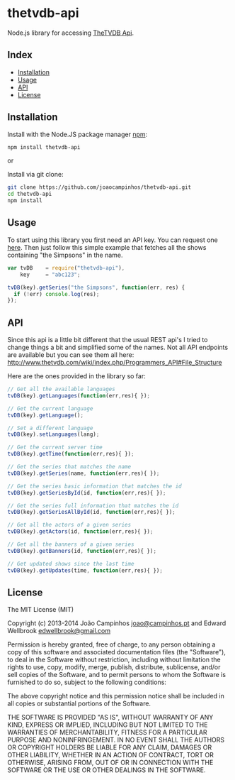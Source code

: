 # thetvdb-api

Node.js library for accessing [TheTVDB Api](http://www.thetvdb.com/wiki/index.php/Programmers_API).

## Index

* [Installation](#installation)
* [Usage](#usage)
* [API](#api)
* [License](#license)

## Installation

Install with the Node.JS package manager [npm](http://npmjs.org/):

```bash
npm install thetvdb-api
```

or

Install via git clone:

```bash
git clone https://github.com/joaocampinhos/thetvdb-api.git
cd thetvdb-api
npm install
```

## Usage

To start using this library you first need an API key. You can request one [here](http://thetvdb.com/?tab=apiregister).
Then just follow this simple example that fetches all the shows containing "the Simpsons" in the name.

```js
var tvDB    = require("thetvdb-api"),
    key     = "abc123";

tvDB(key).getSeries("the Simpsons", function(err, res) {
  if (!err) console.log(res);
});
```

## API

Since this api is a little bit different that the usual REST api's I tried to change things a bit and simplified some of the names.
Not all API endpoints are available but you can see them all here:
<http://www.thetvdb.com/wiki/index.php/Programmers_API#File_Structure>

Here are the ones provided in the library so far:

```js
// Get all the available languages
tvDB(key).getLanguages(function(err,res){ });

// Get the current language
tvDB(key).getLanguage();

// Set a different language
tvDB(key).setLanguages(lang);

// Get the current server time
tvDB(key).getTime(function(err,res){ });

// Get the series that matches the name
tvDB(key).getSeries(name, function(err,res){ });

// Get the series basic information that matches the id
tvDB(key).getSeriesById(id, function(err,res){ });

// Get the series full information that matches the id
tvDB(key).getSeriesAllById(id, function(err,res){ });

// Get all the actors of a given series
tvDB(key).getActors(id, function(err,res){ });

// Get all the banners of a given series
tvDB(key).getBanners(id, function(err,res){ });

// Get updated shows since the last time
tvDB(key).getUpdates(time, function(err,res){ });
```

## License

The MIT License (MIT)

Copyright (c) 2013-2014 João Campinhos <joao@campinhos.pt> and Edward Wellbrook <edwellbrook@gmail.com>

Permission is hereby granted, free of charge, to any person obtaining a copy
of this software and associated documentation files (the "Software"), to deal
in the Software without restriction, including without limitation the rights
to use, copy, modify, merge, publish, distribute, sublicense, and/or sell
copies of the Software, and to permit persons to whom the Software is
furnished to do so, subject to the following conditions:

The above copyright notice and this permission notice shall be included in
all copies or substantial portions of the Software.

THE SOFTWARE IS PROVIDED "AS IS", WITHOUT WARRANTY OF ANY KIND, EXPRESS OR
IMPLIED, INCLUDING BUT NOT LIMITED TO THE WARRANTIES OF MERCHANTABILITY,
FITNESS FOR A PARTICULAR PURPOSE AND NONINFRINGEMENT. IN NO EVENT SHALL THE
AUTHORS OR COPYRIGHT HOLDERS BE LIABLE FOR ANY CLAIM, DAMAGES OR OTHER
LIABILITY, WHETHER IN AN ACTION OF CONTRACT, TORT OR OTHERWISE, ARISING FROM,
OUT OF OR IN CONNECTION WITH THE SOFTWARE OR THE USE OR OTHER DEALINGS IN
THE SOFTWARE.
